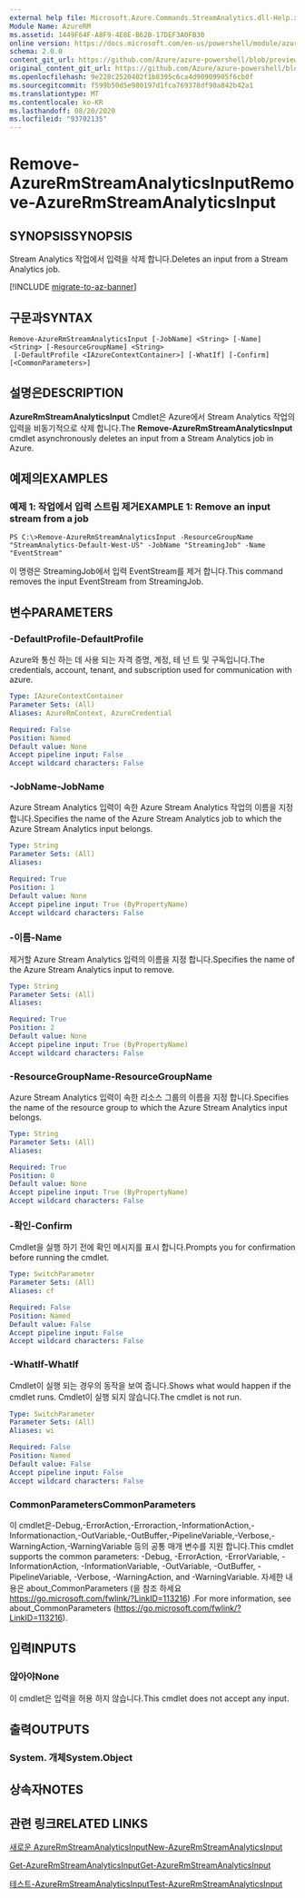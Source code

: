 ```yaml
---
external help file: Microsoft.Azure.Commands.StreamAnalytics.dll-Help.xml
Module Name: AzureRM
ms.assetid: 1449F64F-A8F9-4E8E-B62B-17DEF3A0FB30
online version: https://docs.microsoft.com/en-us/powershell/module/azurerm.streamanalytics/remove-azurermstreamanalyticsinput
schema: 2.0.0
content_git_url: https://github.com/Azure/azure-powershell/blob/preview/src/ResourceManager/StreamAnalytics/Commands.StreamAnalytics/help/Remove-AzureRmStreamAnalyticsInput.md
original_content_git_url: https://github.com/Azure/azure-powershell/blob/preview/src/ResourceManager/StreamAnalytics/Commands.StreamAnalytics/help/Remove-AzureRmStreamAnalyticsInput.md
ms.openlocfilehash: 9e228c2520402f1b8395c6ca4d90909905f6cb0f
ms.sourcegitcommit: f599b50d5e980197d1fca769378df90a842b42a1
ms.translationtype: MT
ms.contentlocale: ko-KR
ms.lasthandoff: 08/20/2020
ms.locfileid: "93702135"
---
```

# <span data-ttu-id="5b69a-101">Remove-AzureRmStreamAnalyticsInput</span><span class="sxs-lookup"><span data-stu-id="5b69a-101">Remove-AzureRmStreamAnalyticsInput</span></span>

## <span data-ttu-id="5b69a-102">SYNOPSIS</span><span class="sxs-lookup"><span data-stu-id="5b69a-102">SYNOPSIS</span></span>
<span data-ttu-id="5b69a-103">Stream Analytics 작업에서 입력을 삭제 합니다.</span><span class="sxs-lookup"><span data-stu-id="5b69a-103">Deletes an input from a Stream Analytics job.</span></span>

[!INCLUDE [migrate-to-az-banner](../../includes/migrate-to-az-banner.md)]

## <span data-ttu-id="5b69a-104">구문과</span><span class="sxs-lookup"><span data-stu-id="5b69a-104">SYNTAX</span></span>

```
Remove-AzureRmStreamAnalyticsInput [-JobName] <String> [-Name] <String> [-ResourceGroupName] <String>
 [-DefaultProfile <IAzureContextContainer>] [-WhatIf] [-Confirm] [<CommonParameters>]
```

## <span data-ttu-id="5b69a-105">설명은</span><span class="sxs-lookup"><span data-stu-id="5b69a-105">DESCRIPTION</span></span>
<span data-ttu-id="5b69a-106">**AzureRmStreamAnalyticsInput** Cmdlet은 Azure에서 Stream Analytics 작업의 입력을 비동기적으로 삭제 합니다.</span><span class="sxs-lookup"><span data-stu-id="5b69a-106">The **Remove-AzureRmStreamAnalyticsInput** cmdlet asynchronously deletes an input from a Stream Analytics job in Azure.</span></span>

## <span data-ttu-id="5b69a-107">예제의</span><span class="sxs-lookup"><span data-stu-id="5b69a-107">EXAMPLES</span></span>

### <span data-ttu-id="5b69a-108">예제 1: 작업에서 입력 스트림 제거</span><span class="sxs-lookup"><span data-stu-id="5b69a-108">EXAMPLE 1: Remove an input stream from a job</span></span>
```
PS C:\>Remove-AzureRmStreamAnalyticsInput -ResourceGroupName "StreamAnalytics-Default-West-US" -JobName "StreamingJob" -Name "EventStream"
```

<span data-ttu-id="5b69a-109">이 명령은 StreamingJob에서 입력 EventStream를 제거 합니다.</span><span class="sxs-lookup"><span data-stu-id="5b69a-109">This command removes the input EventStream from StreamingJob.</span></span>

## <span data-ttu-id="5b69a-110">변수</span><span class="sxs-lookup"><span data-stu-id="5b69a-110">PARAMETERS</span></span>

### <span data-ttu-id="5b69a-111">-DefaultProfile</span><span class="sxs-lookup"><span data-stu-id="5b69a-111">-DefaultProfile</span></span>
<span data-ttu-id="5b69a-112">Azure와 통신 하는 데 사용 되는 자격 증명, 계정, 테 넌 트 및 구독입니다.</span><span class="sxs-lookup"><span data-stu-id="5b69a-112">The credentials, account, tenant, and subscription used for communication with azure.</span></span>

```yaml
Type: IAzureContextContainer
Parameter Sets: (All)
Aliases: AzureRmContext, AzureCredential

Required: False
Position: Named
Default value: None
Accept pipeline input: False
Accept wildcard characters: False
```

### <span data-ttu-id="5b69a-113">-JobName</span><span class="sxs-lookup"><span data-stu-id="5b69a-113">-JobName</span></span>
<span data-ttu-id="5b69a-114">Azure Stream Analytics 입력이 속한 Azure Stream Analytics 작업의 이름을 지정 합니다.</span><span class="sxs-lookup"><span data-stu-id="5b69a-114">Specifies the name of the Azure Stream Analytics job to which the Azure Stream Analytics input belongs.</span></span>

```yaml
Type: String
Parameter Sets: (All)
Aliases: 

Required: True
Position: 1
Default value: None
Accept pipeline input: True (ByPropertyName)
Accept wildcard characters: False
```

### <span data-ttu-id="5b69a-115">-이름</span><span class="sxs-lookup"><span data-stu-id="5b69a-115">-Name</span></span>
<span data-ttu-id="5b69a-116">제거할 Azure Stream Analytics 입력의 이름을 지정 합니다.</span><span class="sxs-lookup"><span data-stu-id="5b69a-116">Specifies the name of the Azure Stream Analytics input to remove.</span></span>

```yaml
Type: String
Parameter Sets: (All)
Aliases: 

Required: True
Position: 2
Default value: None
Accept pipeline input: True (ByPropertyName)
Accept wildcard characters: False
```

### <span data-ttu-id="5b69a-117">-ResourceGroupName</span><span class="sxs-lookup"><span data-stu-id="5b69a-117">-ResourceGroupName</span></span>
<span data-ttu-id="5b69a-118">Azure Stream Analytics 입력이 속한 리소스 그룹의 이름을 지정 합니다.</span><span class="sxs-lookup"><span data-stu-id="5b69a-118">Specifies the name of the resource group to which the Azure Stream Analytics input belongs.</span></span>

```yaml
Type: String
Parameter Sets: (All)
Aliases: 

Required: True
Position: 0
Default value: None
Accept pipeline input: True (ByPropertyName)
Accept wildcard characters: False
```

### <span data-ttu-id="5b69a-119">-확인</span><span class="sxs-lookup"><span data-stu-id="5b69a-119">-Confirm</span></span>
<span data-ttu-id="5b69a-120">Cmdlet을 실행 하기 전에 확인 메시지를 표시 합니다.</span><span class="sxs-lookup"><span data-stu-id="5b69a-120">Prompts you for confirmation before running the cmdlet.</span></span>

```yaml
Type: SwitchParameter
Parameter Sets: (All)
Aliases: cf

Required: False
Position: Named
Default value: False
Accept pipeline input: False
Accept wildcard characters: False
```

### <span data-ttu-id="5b69a-121">-WhatIf</span><span class="sxs-lookup"><span data-stu-id="5b69a-121">-WhatIf</span></span>
<span data-ttu-id="5b69a-122">Cmdlet이 실행 되는 경우의 동작을 보여 줍니다.</span><span class="sxs-lookup"><span data-stu-id="5b69a-122">Shows what would happen if the cmdlet runs.</span></span>
<span data-ttu-id="5b69a-123">Cmdlet이 실행 되지 않습니다.</span><span class="sxs-lookup"><span data-stu-id="5b69a-123">The cmdlet is not run.</span></span>

```yaml
Type: SwitchParameter
Parameter Sets: (All)
Aliases: wi

Required: False
Position: Named
Default value: False
Accept pipeline input: False
Accept wildcard characters: False
```

### <span data-ttu-id="5b69a-124">CommonParameters</span><span class="sxs-lookup"><span data-stu-id="5b69a-124">CommonParameters</span></span>
<span data-ttu-id="5b69a-125">이 cmdlet은-Debug,-ErrorAction,-Erroraction,-InformationAction,-Informationaction,-OutVariable,-OutBuffer,-PipelineVariable,-Verbose,-WarningAction,-WarningVariable 등의 공통 매개 변수를 지원 합니다.</span><span class="sxs-lookup"><span data-stu-id="5b69a-125">This cmdlet supports the common parameters: -Debug, -ErrorAction, -ErrorVariable, -InformationAction, -InformationVariable, -OutVariable, -OutBuffer, -PipelineVariable, -Verbose, -WarningAction, and -WarningVariable.</span></span> <span data-ttu-id="5b69a-126">자세한 내용은 about_CommonParameters (을 참조 하세요 https://go.microsoft.com/fwlink/?LinkID=113216) .</span><span class="sxs-lookup"><span data-stu-id="5b69a-126">For more information, see about_CommonParameters (https://go.microsoft.com/fwlink/?LinkID=113216).</span></span>

## <span data-ttu-id="5b69a-127">입력</span><span class="sxs-lookup"><span data-stu-id="5b69a-127">INPUTS</span></span>

### <span data-ttu-id="5b69a-128">않아야</span><span class="sxs-lookup"><span data-stu-id="5b69a-128">None</span></span>
<span data-ttu-id="5b69a-129">이 cmdlet은 입력을 허용 하지 않습니다.</span><span class="sxs-lookup"><span data-stu-id="5b69a-129">This cmdlet does not accept any input.</span></span>

## <span data-ttu-id="5b69a-130">출력</span><span class="sxs-lookup"><span data-stu-id="5b69a-130">OUTPUTS</span></span>

### <span data-ttu-id="5b69a-131">System. 개체</span><span class="sxs-lookup"><span data-stu-id="5b69a-131">System.Object</span></span>

## <span data-ttu-id="5b69a-132">상속자</span><span class="sxs-lookup"><span data-stu-id="5b69a-132">NOTES</span></span>

## <span data-ttu-id="5b69a-133">관련 링크</span><span class="sxs-lookup"><span data-stu-id="5b69a-133">RELATED LINKS</span></span>

[<span data-ttu-id="5b69a-134">새로운 AzureRmStreamAnalyticsInput</span><span class="sxs-lookup"><span data-stu-id="5b69a-134">New-AzureRmStreamAnalyticsInput</span></span>](./New-AzureRmStreamAnalyticsInput.md)

[<span data-ttu-id="5b69a-135">Get-AzureRmStreamAnalyticsInput</span><span class="sxs-lookup"><span data-stu-id="5b69a-135">Get-AzureRmStreamAnalyticsInput</span></span>](./Get-AzureRmStreamAnalyticsInput.md)

[<span data-ttu-id="5b69a-136">테스트-AzureRmStreamAnalyticsInput</span><span class="sxs-lookup"><span data-stu-id="5b69a-136">Test-AzureRmStreamAnalyticsInput</span></span>](./Test-AzureRmStreamAnalyticsInput.md)


